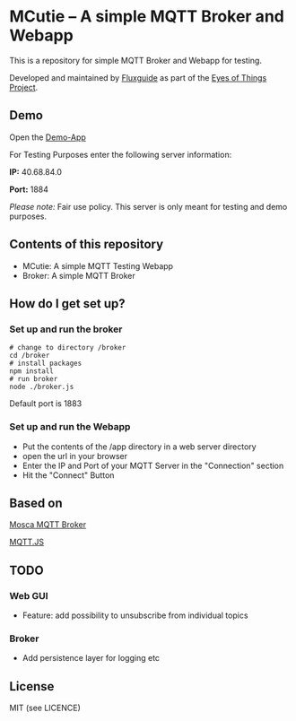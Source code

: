 # MCutie – A simple MQTT Broker and Webapp #

This is a repository for simple MQTT Broker and Webapp for testing. 

Developed and maintained by [Fluxguide](https://www.fluxguide.com) as part of the [Eyes of Things Project](http://eyesofthings.eu/?page_id=228).

## Demo ##
Open the [Demo-App](http://40.68.84.0/mcutie/app/)

For Testing Purposes enter the following server information:

**IP:** 40.68.84.0

**Port:** 1884

*Please note:* Fair use policy. This server is only meant for testing and demo purposes.


## Contents of this repository ##

* MCutie: A simple MQTT Testing Webapp
* Broker: A simple MQTT Broker

## How do I get set up? ##

### Set up and run the broker ###

```
# change to directory /broker
cd /broker
# install packages
npm install
# run broker
node ./broker.js
```

Default port is 1883

### Set up and run the Webapp ###

- Put the contents of the /app directory in a web server directory
- open the url in your browser
- Enter the IP and Port of your MQTT Server in the "Connection" section
- Hit the "Connect" Button





## Based on ##

[Mosca MQTT Broker](https://github.com/mcollina/mosca)

[MQTT.JS](https://github.com/mqttjs/MQTT.js)

## TODO ##

### Web GUI ###

- Feature: add possibility to unsubscribe from individual topics

### Broker ###

- Add persistence layer for logging etc

## License ##
MIT (see LICENCE)

